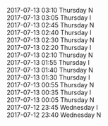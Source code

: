 2017-07-13 03:10 Thursday  N  
2017-07-13 03:05 Thursday  I  
2017-07-13 02:45 Thursday  N  
2017-07-13 02:40 Thursday  I  
2017-07-13 02:30 Thursday  N  
2017-07-13 02:20 Thursday  I  
2017-07-13 02:10 Thursday  N  
2017-07-13 01:55 Thursday  I  
2017-07-13 01:40 Thursday  N  
2017-07-13 01:30 Thursday  I  
2017-07-13 00:55 Thursday  N  
2017-07-13 00:35 Thursday  I  
2017-07-13 00:05 Thursday  N  
2017-07-12 23:45 Wednesday  I  
2017-07-12 23:40 Wednesday  N  
